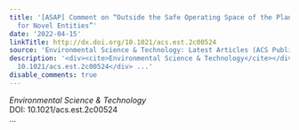 ```yaml
---
title: '[ASAP] Comment on “Outside the Safe Operating Space of the Planetary Boundary
  for Novel Entities”'
date: '2022-04-15'
linkTitle: http://dx.doi.org/10.1021/acs.est.2c00524
source: 'Environmental Science & Technology: Latest Articles (ACS Publications)'
description: '<div><cite>Environmental Science & Technology</cite></div><div>DOI:
  10.1021/acs.est.2c00524</div> ...'
disable_comments: true
---
```

<div><cite>Environmental Science & Technology</cite></div><div>DOI: 10.1021/acs.est.2c00524</div> ...